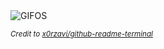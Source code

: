 <picture>
    <source media="(prefers-color-scheme: dark)" srcset="https://i.ibb.co/ryWwjN4/ezgif-com-animated-gif.gif">
    <source media="(prefers-color-scheme: light)" srcset="https://i.ibb.co/ryWwjN4/ezgif-com-animated-gif.gif">
    <img alt="GIFOS" src="https://i.ibb.co/ryWwjN4/ezgif-com-animated-gif.gif">
</picture>

<sub><i>Credit to [x0rzavi/github-readme-terminal](https://github.com/x0rzavi/github-readme-terminal)</i></sub>
